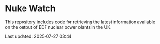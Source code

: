 # Nuke Watch

This repository includes code for retrieving the latest information available on the output of EDF nuclear power plants in the UK.

Last updated: 2025-07-27 03:44
